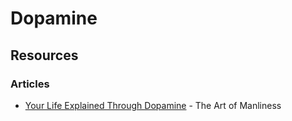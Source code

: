 # Dopamine

## Resources

### Articles

* [Your Life Explained Through Dopamine](https://www.artofmanliness.com/articles/your-life-explained-through-dopamine/) - The Art of Manliness

